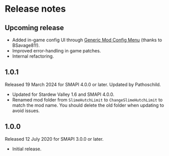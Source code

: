 ﻿# Release notes
## Upcoming release
- Added in-game config UI through [Generic Mod Config Menu](https://www.nexusmods.com/stardewvalley/mods/5098) (thanks to BSavage81!).
- Improved error-handling in game patches.
- Internal refactoring.

## 1.0.1
Released 19 March 2024 for SMAPI 4.0.0 or later. Updated by Pathoschild.

- Updated for Stardew Valley 1.6 and SMAPI 4.0.0.
- Renamed mod folder from `SlimeHutchLimit` to `ChangeSlimeHutchLimit` to match the mod name. You should delete the old folder when updating to avoid issues.

## 1.0.0
Released 12 July 2020 for SMAPI 3.0.0 or later.

- Initial release.
